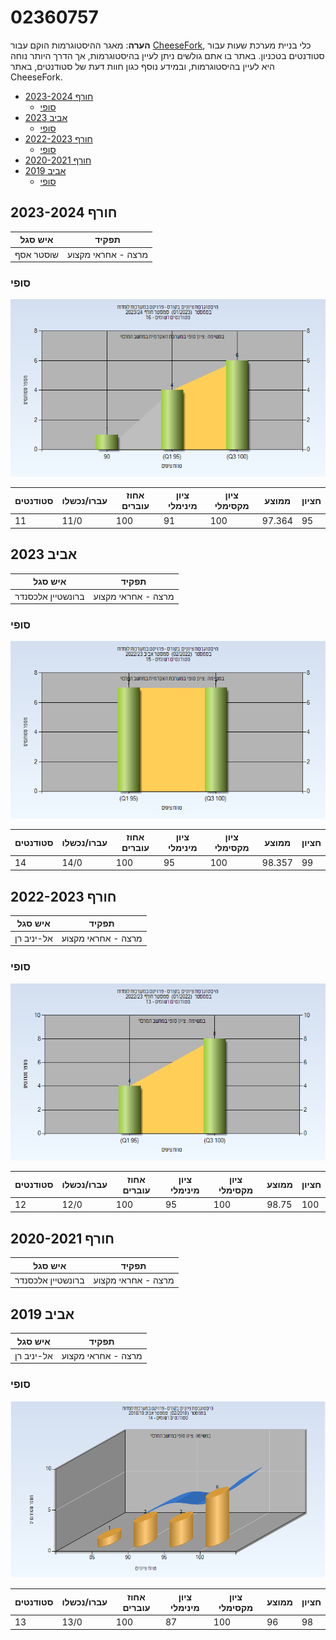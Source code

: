 # 02360757

**הערה**: מאגר ההיסטוגרמות הוקם עבור [CheeseFork](https://cheesefork.cf/), כלי בניית מערכת שעות עבור סטודנטים בטכניון. באתר בו אתם גולשים ניתן לעיין בהיסטוגרמות, אך הדרך היותר נוחה היא לעיין בהיסטוגרמות, ובמידע נוסף כגון חוות דעת של סטודנטים, באתר CheeseFork.

* [חורף 2023-2024](#202301)
  * [סופי](#202301-Finals)
* [אביב 2023](#202202)
  * [סופי](#202202-Finals)
* [חורף 2022-2023](#202201)
  * [סופי](#202201-Finals)
* [חורף 2020-2021](#202001)
* [אביב 2019](#201802)
  * [סופי](#201802-Finals)

<h2 id="202301">חורף 2023-2024</h2>

| איש סגל | תפקיד |
| ---- | ---- |
| שוסטר אסף | מרצה - אחראי מקצוע |

<h3 id="202301-Finals">סופי</h3>

![202301 Finals](202301/Finals.png)

| סטודנטים | עברו/נכשלו | אחוז עוברים | ציון מינימלי | ציון מקסימלי | ממוצע | חציון |
| ---- | ---- | ---- | ---- | ---- | ---- | ---- |
| 11 | 11/0 | 100 | 91 | 100 | 97.364 | 95 |

<h2 id="202202">אביב 2023</h2>

| איש סגל | תפקיד |
| ---- | ---- |
| ברונשטיין אלכסנדר | מרצה - אחראי מקצוע |

<h3 id="202202-Finals">סופי</h3>

![202202 Finals](202202/Finals.png)

| סטודנטים | עברו/נכשלו | אחוז עוברים | ציון מינימלי | ציון מקסימלי | ממוצע | חציון |
| ---- | ---- | ---- | ---- | ---- | ---- | ---- |
| 14 | 14/0 | 100 | 95 | 100 | 98.357 | 99 |

<h2 id="202201">חורף 2022-2023</h2>

| איש סגל | תפקיד |
| ---- | ---- |
| אל-יניב רן | מרצה - אחראי מקצוע |

<h3 id="202201-Finals">סופי</h3>

![202201 Finals](202201/Finals.png)

| סטודנטים | עברו/נכשלו | אחוז עוברים | ציון מינימלי | ציון מקסימלי | ממוצע | חציון |
| ---- | ---- | ---- | ---- | ---- | ---- | ---- |
| 12 | 12/0 | 100 | 95 | 100 | 98.75 | 100 |

<h2 id="202001">חורף 2020-2021</h2>

| איש סגל | תפקיד |
| ---- | ---- |
| ברונשטיין אלכסנדר | מרצה - אחראי מקצוע |

<h2 id="201802">אביב 2019</h2>

| איש סגל | תפקיד |
| ---- | ---- |
| אל-יניב רן | מרצה - אחראי מקצוע |

<h3 id="201802-Finals">סופי</h3>

![201802 Finals](201802/Finals.png)

| סטודנטים | עברו/נכשלו | אחוז עוברים | ציון מינימלי | ציון מקסימלי | ממוצע | חציון |
| ---- | ---- | ---- | ---- | ---- | ---- | ---- |
| 13 | 13/0 | 100 | 87 | 100 | 96 | 98 |

